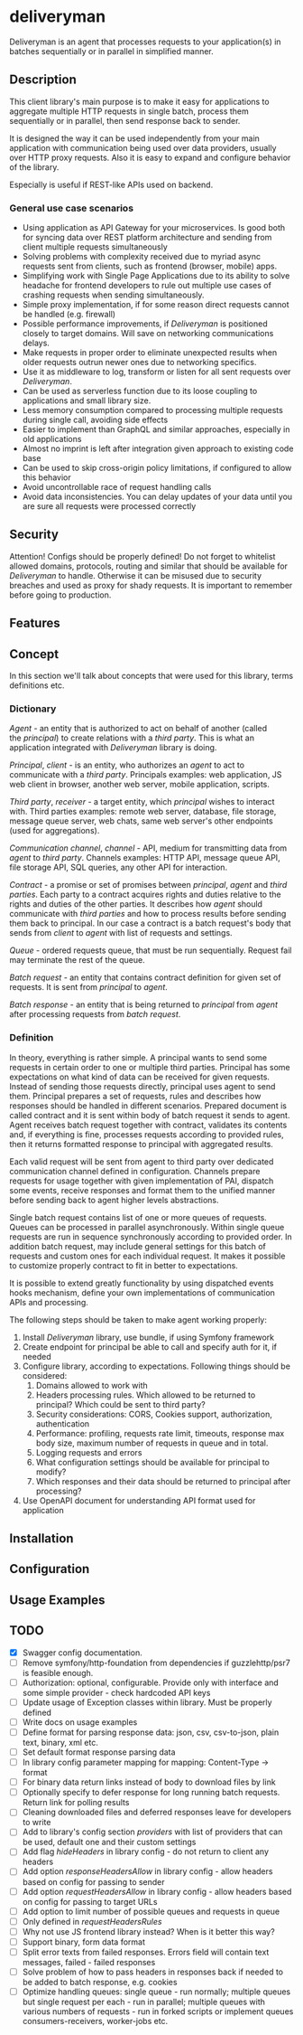 # deliveryman
Deliveryman is an agent that processes requests to your application(s) in batches sequentially or in parallel in simplified manner.

## Description
This client library's main purpose is to make it easy for applications to aggregate multiple HTTP requests in single batch, process them sequentially or in parallel, then send response back to sender. 

It is designed the way it can be used independently from your main application with communication being used over data providers, usually over HTTP proxy requests. Also it is easy to expand and configure behavior of the library.

Especially is useful if REST-like APIs used on backend.

### General use case scenarios
* Using application as API Gateway for your microservices. Is good both for syncing data over REST platform architecture and sending from client multiple requests simultaneously
* Solving problems with complexity received due to myriad async requests sent from clients, such as frontend (browser, mobile) apps.
* Simplifying work with Single Page Applications due to its ability to solve headache for frontend developers to rule out multiple use cases of crashing requests when sending simultaneously.
* Simple proxy implementation, if for some reason direct requests cannot be handled (e.g. firewall)
* Possible performance improvements, if *Deliveryman* is positioned closely to target domains. Will save on networking communications delays.
* Make requests in proper order to eliminate unexpected results when older requests outrun newer ones due to networking specifics.
* Use it as middleware to log, transform or listen for all sent requests over *Deliveryman*.
* Can be used as serverless function due to its loose coupling to applications and small library size.
* Less memory consumption compared to processing multiple requests during single call, avoiding side effects
* Easier to implement than GraphQL and similar approaches, especially in old applications
* Almost no imprint is left after integration given approach to existing code base
* Can be used to skip cross-origin policy limitations, if configured to allow this behavior
* Avoid uncontrollable race of request handling calls
* Avoid data inconsistencies. You can delay updates of your data until you are sure all requests were processed correctly

## Security
Attention! Configs should be properly defined! Do not forget to whitelist allowed domains, protocols, routing and similar that should be available for *Deliveryman* to handle. Otherwise it can be misused due to security breaches and used as proxy for shady requests. It is important to remember before going to production.

## Features

## Concept

In this section we'll talk about concepts that were used for this library, terms definitions etc.

### Dictionary
*Agent* - an entity that is authorized to act on behalf of another (called the *principal*) to create 
relations with a *third party*. This is what an application integrated with *Deliveryman* library is doing.

*Principal*, *client* - is an entity, who authorizes an *agent* to act to communicate with a *third party*. 
Principals examples: web application, JS web client in browser, another web server, mobile application, scripts. 

*Third party*, *receiver* - a target entity, which *principal* wishes to interact with. 
Third parties examples: remote web server, database, file storage, message queue server, web chats, same web server's other endpoints (used for aggregations).

*Communication channel*, *channel* - API, medium for transmitting data from *agent* to *third party*. 
Channels examples: HTTP API, message queue API, file storage API, SQL queries, any other API for interaction.

*Contract* - a promise or set of promises between *principal*, *agent* and *third parties*. 
Each party to a contract acquires rights and duties relative to the rights and duties of the other parties. 
It describes how *agent* should communicate with *third parties* and how to process results before sending 
them back to principal. In our case a contract is a batch request's body that sends from *client* to *agent* 
with list of requests and settings.

*Queue* - ordered requests queue, that must be run sequentially. Request fail may terminate the rest of the queue.

*Batch request* - an entity that contains contract definition for given set of requests. It is sent from *principal* to *agent*.

*Batch response* - an entity that is being returned to *principal* from *agent* after processing requests from *batch request*.

### Definition
In theory, everything is rather simple. A principal wants to send some requests in certain order to one or multiple 
third parties. Principal has some expectations on what kind of data can be received for given requests. Instead of 
sending those requests directly, principal uses agent to send them. Principal prepares a set of requests, rules 
and describes how responses should be handled in different scenarios. Prepared document is called contract and it is 
sent within body of batch request it sends to agent. Agent receives batch request together with contract, validates its
contents and, if everything is fine, processes requests according to provided rules, then it returns formatted response
to principal with aggregated results.

Each valid request will be sent from agent to third party over dedicated communication channel defined in configuration. 
Channels prepare requests for usage together with given implementation of PAI, dispatch some events, receive responses 
and format them to the unified manner before sending back to agent higher levels abstractions.

Single batch request contains list of one or more queues of requests. Queues can be processed in parallel asynchronously. 
Within single queue requests are run in sequence synchronously according to provided order. In addition batch request,
may include general settings for this batch of requests and custom ones for each individual request. It makes it 
possible to customize properly contract to fit in better to expectations.

It is possible to extend greatly functionality by using dispatched events hooks mechanism, define your own implementations
of communication APIs and processing.

The following steps should be taken to make agent working properly:
1. Install *Deliveryman* library, use bundle, if using Symfony framework
1. Create endpoint for principal be able to call and specify auth for it, if needed
1. Configure library, according to expectations. Following things should be considered:
    1. Domains allowed to work with
    1. Headers processing rules. Which allowed to be returned to principal? Which could be sent to third party? 
    1. Security considerations: CORS, Cookies support, authorization, authentication 
    1. Performance: profiling, requests rate limit, timeouts, response max body size, maximum number of requests in queue and in total.
    1. Logging requests and errors
    1. What configuration settings should be available for principal to modify?
    1. Which responses and their data should be returned to principal after processing?
1. Use OpenAPI document for understanding API format used for application

## Installation

## Configuration

## Usage Examples

## TODO
- [x] Swagger config documentation.
- [ ] Remove symfony/http-foundation from dependencies if guzzlehttp/psr7 is feasible enough.
- [ ] Authorization: optional, configurable. Provide only with interface and some simple provider - check hardcoded API keys
- [ ] Update usage of Exception classes within library. Must be properly defined
- [ ] Write docs on usage examples
- [ ] Define format for parsing response data: json, csv, csv-to-json, plain text, binary, xml etc.
- [ ] Set default format response parsing data
- [ ] In library config parameter mapping for mapping: Content-Type -> format
- [ ] For binary data return links instead of body to download files by link 
- [ ] Optionally specify to defer response for long running batch requests. Return link for polling results
- [ ] Cleaning downloaded files and deferred responses leave for developers to write 
- [ ] Add to library's config section *providers* with list of providers that can be used, default one and their custom settings
- [ ] Add flag *hideHeaders* in library config - do not return to client any headers
- [ ] Add option *responseHeadersAllow* in library config - allow headers based on config for passing to sender 
- [ ] Add option *requestHeadersAllow* in library config - allow headers based on config for passing to target URLs
- [ ] Add option to limit number of possible queues and requests in queue
- [ ] Only defined in *requestHeadersRules*
- [ ] Why not use JS frontend library instead? When is it better this way?
- [ ] Support binary, form data format
- [ ] Split error texts from failed responses. Errors field will contain text messages, failed - failed responses
- [ ] Solve problem of how to pass headers in responses back if needed to be added to batch response, e.g. cookies 
- [ ] Optimize handling queues: single queue - run normally; multiple queues but single request per each - run in parallel;
         multiple queues with various numbers of requests - run in forked scripts or implement queues consumers-receivers, worker-jobs etc.
